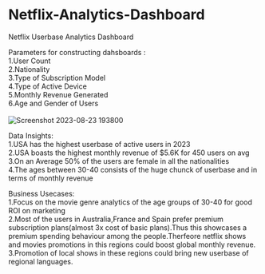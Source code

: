 # Netflix-Analytics-Dashboard
Netflix Userbase Analytics Dashboard <br> 

Parameters for constructing dahsboards :
<br>1.User Count
<br>2.Nationality
<br>3.Type of Subscription Model
<br>4.Type of Active Device
<br>5.Monthly Revenue Generated 
<br>6.Age and Gender of Users <br> <br> 
![Screenshot 2023-08-23 193800](https://github.com/Swarax007/Netflix-Analytics-Dashboard/assets/86912811/18c25f97-6237-4b71-9de1-c38b55ebb86c)



Data Insights: 
<br>1.USA has the highest userbase of active users in 2023
<br>2.USA boasts the highest monthly revenue of $5.6K for 450 users on avg
<br>3.On an Average 50% of the users are female in all the nationalities
<br>4.The ages between 30-40 consists of the huge chunck of userbase and in terms of monthly revenue<br>

Business Usecases:
<br>1.Focus on the movie genre analytics of the age groups of 30-40 for good ROI on marketing
<br>2.Most of the users in Australia,France and Spain prefer premium subscription plans(almost 3x cost of basic plans).Thus this showcases a premium spending behaviour among the people.Therfeore netflix shows and movies promotions in this regions could boost global monthly revenue.
<br>3.Promotion of local shows in these regions could bring new userbase of regional languages.
